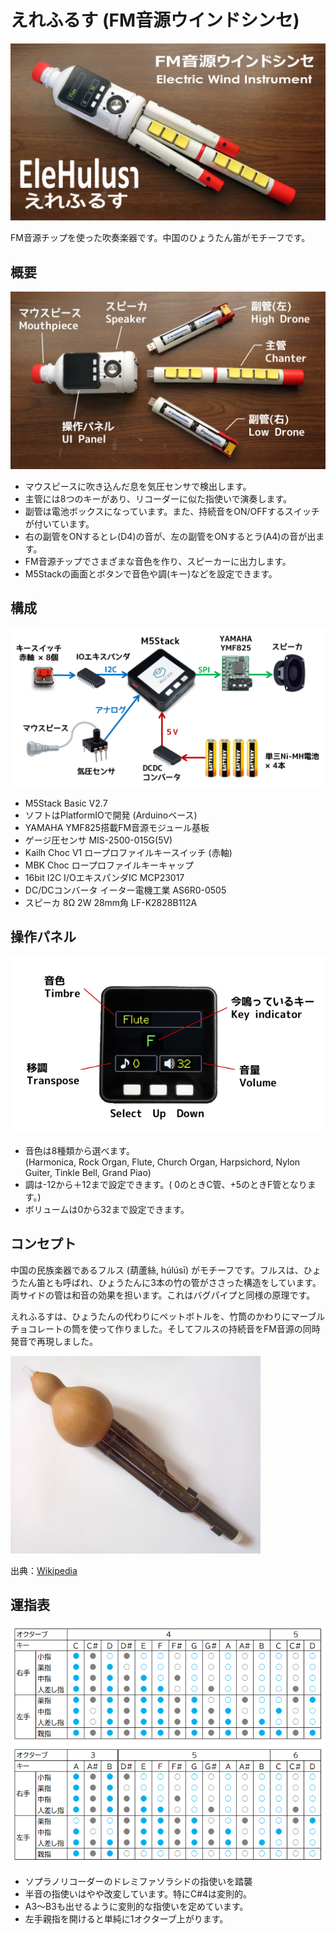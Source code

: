 # えれふるす (FM音源ウインドシンセ)
<img src="image/EleHulusi.jpg" width="512">

FM音源チップを使った吹奏楽器です。中国のひょうたん笛がモチーフです。  
<!-- A wind synthesizer inspired by the Chinese gourd flute. -->

## 概要

<img src="image/EleHulusi_2.jpg" width="512">

- マウスピースに吹き込んだ息を気圧センサで検出します。
- 主管には8つのキーがあり、リコーダーに似た指使いで演奏します。
- 副管は電池ボックスになっています。また、持続音をON/OFFするスイッチが付いています。
- 右の副管をONするとレ(D4)の音が、左の副管をONするとラ(A4)の音が出ます。
- FM音源チップでさまざまな音色を作り、スピーカーに出力します。
- M5Stackの画面とボタンで音色や調(キー)などを設定できます。

<!--
The air pressure sensor detects The breath blown into the mouthpiece. The center pipe has keys to play a melody. Outer pipes have battery boxes and switches that turn on/off the sustained sounds. The FM synthesizer generates various timbres and outputs them to the speaker.
-->

## 構成
<img src="image/overview.png" width="640">

- M5Stack Basic V2.7
- ソフトはPlatformIOで開発 (Arduinoベース)
- YAMAHA YMF825搭載FM音源モジュール基板
- ゲージ圧センサ MIS-2500-015G(5V) 
- Kailh Choc V1 ロープロファイルキースイッチ (赤軸)
- MBK Choc ロープロファイルキーキャップ
- 16bit I2C I/OエキスパンダIC MCP23017
- DC/DCコンバータ イーター電機工業 AS6R0-0505 <!-- (入力4.5～9V, 出力:5V/1A) --> 
- スピーカ 8Ω 2W 28mm角 LF-K2828B112A

## 操作パネル
<img src="image/UI.png" width="512">

- 音色は8種類から選べます。<br>(Harmonica, Rock Organ, Flute, Church Organ, Harpsichord, Nylon Guiter, Tinkle Bell, Grand Piao)
- 調は-12から＋12まで設定できます。( 0のときC管、+5のときF管となります。)
- ボリュームは0から32まで設定できます。

## コンセプト
中国の民族楽器であるフルス (葫蘆絲, húlúsī) がモチーフです。フルスは、ひょうたん笛とも呼ばれ、ひょうたんに3本の竹の管がささった構造をしています。両サイドの管は和音の効果を担います。これはバグパイプと同様の原理です。

えれふるすは、ひょうたんの代わりにペットボトルを、竹筒のかわりにマーブルチョコレートの筒を使って作りました。そしてフルスの持続音をFM音源の同時発音で再現しました。

<!--
EleHulusi is inspired by the hulusi, a Chinese traditional instrument that is also known as the gourd flute. The hulusi consists of a gourd bottle and three bamboo pipes. The outer pipes make a harmonic effect. It is the same principle as bagpipes.

EleHulusi is made of a plastic bottle and paper pipes instead of a gourd bottle and bamboo pipes. The polyphonic FM synthesizer reproduces the harmonic effect of the hulusi.
-->

![フルス](image/hulusi.jpg) 

出典：[Wikipedia](https://ja.wikipedia.org/wiki/%E3%81%B2%E3%82%87%E3%81%86%E3%81%9F%E3%82%93%E7%AC%9B)

## 運指表
![構成図](image/finger.png)
- ソプラノリコーダーのドレミファソラシドの指使いを踏襲
- 半音の指使いはやや改変しています。特にC#4は変則的。
- A3～B3も出せるように変則的な指使いを定めています。
- 左手親指を開けると単純に1オクターブ上がります。

